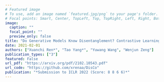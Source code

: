 ```yaml
---
# Featured image
# To use, add an image named `featured.jpg/png` to your page's folder.
# Focal points: Smart, Center, TopLeft, Top, TopRight, Left, Right, BottomLeft, Bottom, BottomRight.
image:
  caption: ""
  focal_point: ""
  preview_only: false
title: "Do Generative Models Know Disentanglement? Contrastive Learning is All You Need"
date: 2021-02-01
authors: ["Xuanchi Ren*", "Tao Yang*", "Yuwang Wang", "Wenjun Zeng"]
publication_types: ["3"]
featured: False
url_pdf: "https://arxiv.org/pdf/2102.10543.pdf"
url_code: "https://github.com/xrenaa/DisCo"
publication: "*Submission to ICLR 2022 (Score: 8 8 6 6)*"
---
```


